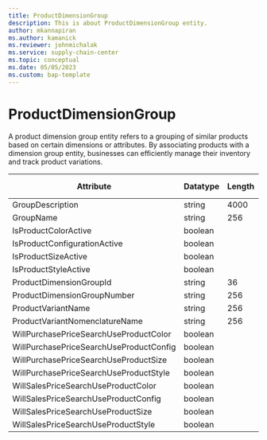 ```yaml
---
title: ProductDimensionGroup
description: This is about ProductDimensionGroup entity.
author: mkannapiran
ms.author: kamanick
ms.reviewer: johnmichalak
ms.service: supply-chain-center
ms.topic: conceptual
ms.date: 05/05/2023
ms.custom: bap-template
---
```


# **ProductDimensionGroup**

A product dimension group entity refers to a grouping of similar products based on certain dimensions or attributes. By associating products with a dimension group entity, businesses can efficiently manage their inventory and track product variations.


|	Attribute	|	Datatype	|	Length	|	Primary Key	|	Description	|
|---------------|--------|------|----------|-----------|
|	GroupDescription	|	string	|	4000	|	No	|	#N/A	|
|	GroupName	|	string	|	256	|	No	|	#N/A	|
|	IsProductColorActive	|	boolean	|		|	No	|	#N/A	|
|	IsProductConfigurationActive	|	boolean	|		|	No	|	#N/A	|
|	IsProductSizeActive	|	boolean	|		|	No	|	#N/A	|
|	IsProductStyleActive	|	boolean	|		|	No	|	#N/A	|
|	ProductDimensionGroupId	|	string	|	36	|	Yes	|	#N/A	|
|	ProductDimensionGroupNumber	|	string	|	256	|	Yes	|	#N/A	|
|	ProductVariantName	|	string	|	256	|	No	|	#N/A	|
|	ProductVariantNomenclatureName	|	string	|	256	|	No	|	#N/A	|
|	WillPurchasePriceSearchUseProductColor	|	boolean	|		|	No	|	#N/A	|
|	WillPurchasePriceSearchUseProductConfig	|	boolean	|		|	No	|	#N/A	|
|	WillPurchasePriceSearchUseProductSize	|	boolean	|		|	No	|	#N/A	|
|	WillPurchasePriceSearchUseProductStyle	|	boolean	|		|	No	|	#N/A	|
|	WillSalesPriceSearchUseProductColor	|	boolean	|		|	No	|	#N/A	|
|	WillSalesPriceSearchUseProductConfig	|	boolean	|		|	No	|	#N/A	|
|	WillSalesPriceSearchUseProductSize	|	boolean	|		|	No	|	#N/A	|
|	WillSalesPriceSearchUseProductStyle	|	boolean	|		|	No	|	#N/A	|
